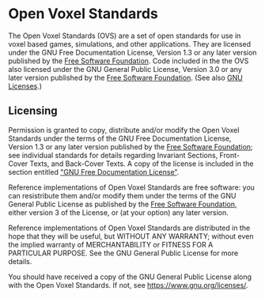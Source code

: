 # Open Voxel Standards

The Open Voxel Standards (OVS) are a set of open standards for use in
voxel based games, simulations, and other applications.  They are
licensed under the GNU Free Documentation License, Version 1.3 or any
later version published by the [Free Software Foundation].  Code
included in the the OVS also licensed under the GNU General Public
License, Version 3.0 or any later version published by the [Free Software
Foundation].  (See also [GNU Licenses](https://www.gnu.org/licenses/).)

## Licensing

Permission is granted to copy, distribute and/or modify the Open Voxel
Standards under the terms of the GNU Free Documentation License, Version
1.3 or any later version published by the [Free Software Foundation];
see individual standards for details regarding Invariant Sections,
Front-Cover Texts, and Back-Cover Texts.  A copy of the license is
included in the section entitled ["GNU Free Documentation License"].

Reference implementations of Open Voxel Standards are free software: you
can resistribute them and/or modify them under the terms of the GNU
General Public License as published by the [Free Software Foundation],
either version 3 of the License, or (at your option) any later version.

Reference implementations of Open Voxel Standards are distributed in the
hope that they will be useful, but WITHOUT ANY WARRANTY; without even
the implied warranty of MERCHANTABILITY or FITNESS FOR A PARTICULAR
PURPOSE.  See the GNU General Public License for more details.

You should have received a copy of the GNU General Public License along
with the Open Voxel Standards.  If not, see
<https://www.gnu.org/licenses/>.

["GNU Free Documentation License"]: LICENSE.md
[Free Software Foundation]: https://fsf.org/
